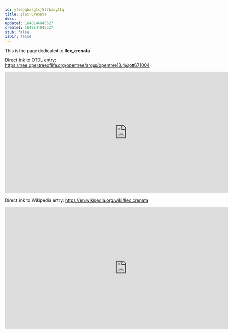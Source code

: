 ```yaml
---
id: yfocbqbxsgtxj5l7bzqy31q
title: Ilex Crenata
desc: ''
updated: 1648144045527
created: 1648144045527
stub: false
isDir: false
---
```

This is the page dedicated to **Ilex_crenata**


Direct link to OTOL entry: https://tree.opentreeoflife.org/opentree/argus/opentree13.4@ott671004



<html>
    <body>
    <iframe src="https://tree.opentreeoflife.org/opentree/argus/opentree13.4@ott671004"
    width="800" height="400" frameborder="0" allowfullscreen> </iframe>
    </body>
</html>
    


Direct link to Wikipedia entry: https://en.wikipedia.org/wiki/Ilex_crenata



<html>
    <body>
    <iframe src="https://en.wikipedia.org/wiki/Ilex_crenata"
    width="800" height="400" frameborder="0" allowfullscreen> </iframe>
    </body>
</html>
    
